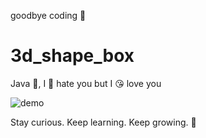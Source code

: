 goodbye coding 👋
# 3d_shape_box

Java 💩, I 🤬 hate you but I 😘 love you

![demo](./docs/demo.gif)

<!-- INSPIRATIONAL_QUOTE_START -->
Stay curious. Keep learning. Keep growing.
🐯
<!-- INSPIRATIONAL_QUOTE_END -->
